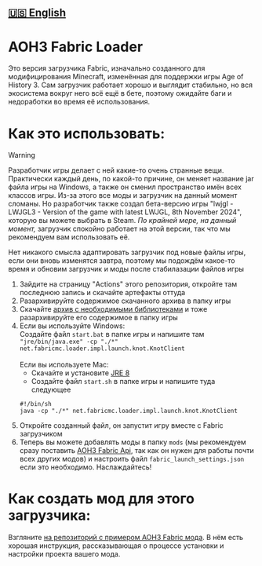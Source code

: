 [🇺🇸 English](https://github.com/MushroomMif/aoh3-fabric-loader/blob/master/README.md)
-----
AOH3 Fabric Loader
===========
Это версия загрузчика Fabric, изначально созданного для модифицирования Minecraft,
изменённая для поддержки игры Age of History 3. Сам загрузчик работает хорошо
и выглядит стабильно, но вся экосистема вокруг него всё ещё в бете, поэтому
ожидайте баги и недоработки во время её использования.

# Как это использовать:
> [!WARNING]
> Разработчик игры делает с ней какие-то очень странные вещи.
> Практически каждый день, по какой-то причине, он меняет название jar файла игры на Windows,
> а также он сменил пространство имён всех классов игры.
> Из-за этого все моды и загрузчик на данный момент сломаны.
> Но разработчик также создал бета-версию игры "lwjgl - LWJGL3 - Version of the game with latest LWJGL, 8th November 2024",
> которую вы можете выбрать в Steam.
> *По крайней мере, на данный момент,* загрузчик спокойно работает на этой версии,
> так что мы рекомендуем вам использовать её.
>
> Нет никакого смысла адаптировать загрузчик под новые файлы игры,
> если они вновь изменятся завтра, поэтому мы подождём какое-то время 
> и обновим загрузчик и моды после стабилазации файлов игры
1. Зайдите на страницу "Actions" этого репозитория, откройте там последнюю запись
и скачайте артефакты оттуда
2. Разархивируйте содержимое скачанного архива в папку игры
3. Скачайте [архив с необходимыми библиотеками](https://disk.yandex.ru/d/lNFkjFRI_5MzUQ)
   и тоже разархивируйте его содержимое в папку игры
4. Если вы используйте Windows:<br/>
   Создайте файл `start.bat` в папке игры и напишите там
   `"jre/bin/java.exe" -cp "./*" net.fabricmc.loader.impl.launch.knot.KnotClient`
   <br/><br/>
   Если вы используете Mac:<br/>
   - Скачайте и установите [JRE 8](https://adoptium.net/temurin/releases/?os=mac&package=jre&version=8&arch=any)
   - Создайте файл `start.sh` в папке игры и напишите туда следующее
   ```shell
   #!/bin/sh
   java -cp "./*" net.fabricmc.loader.impl.launch.knot.KnotClient
   ```
5. Откройте созданный файл, он запустит игру вместе с Fabric загрузчиком
6. Теперь вы можете добавлять моды в папку `mods` (мы рекомендуем сразу поставить
   [AOH3 Fabric Api](https://github.com/MushroomMif/aoh3-fabric-api),
   так как он нужен для работы почти всех других модов) и настроить файл
   `fabric_launch_settings.json` если это необходимо. Наслаждайтесь!

# Как создать мод для этого загрузчика:
Взгляните [на репозиторий с примером AOH3 Fabric мода](https://github.com/MushroomMif/example-aoh3-fabric-mod).
В нём есть хорошая инструкция, рассказывающая о процессе установки и настройки
проекта вашего мода.